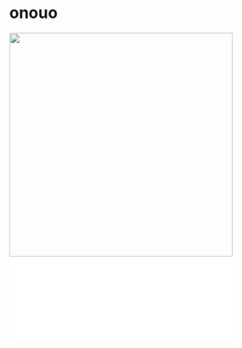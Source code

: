 onouo
=====

<a href="/42am/logos/raw/master/onouo/*.png"><img src="/42am/logos/raw/master/onouo/*.png" width="400px" /></a>
<embed src="/42am/logos/raw/master/onouo/*.svg" type="image/svg+xml" width="400px" />

